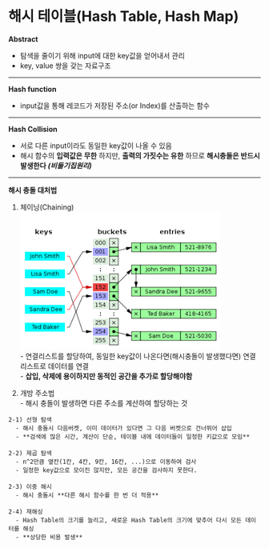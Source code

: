 # 해시 테이블(Hash Table, Hash Map)
**Abstract**
  - 탐색을 줄이기 위해 input에 대한 key값을 얻어내서 관리
  - key, value 쌍을 갖는 자료구조

---
**Hash function**
  - input값을 통해 레코드가 저장된 주소(or Index)를 산출하는 함수

---
**Hash Collision**
  - 서로 다른 input이라도 동일한 key값이 나올 수 있음
  - 해시 함수의 **입력값은 무한** 하지만, **출력의 가짓수는 유한** 하므로 **해시충돌은 반드시 발생한다 _(비둘기집원리)_**

---
**해시 충돌 대처법**
  1. 체이닝(Chaining)  
    <img width="400" src="./images/Chaining.png">  
    - 연결리스트를 할당하여, 동일한 key값이 나온다면(해시충돌이 발생했다면) 연결리스트로 데이터를 연결  
    - **삽입, 삭제에 용이하지만 동적인 공간을 추가로 할당해야함**  
    
  2. 개방 주소법  
    - 해시 충돌이 발생하면 다른 주소를 계산하여 할당하는 것  
  
  
    2-1) 선형 탐색  
      - 해시 충돌시 다음버켓, 이미 데이터가 있다면 그 다음 버켓으로 건너뛰어 삽입  
      - **검색에 많은 시간, 계산이 단순, 테이블 내에 데이터들이 일정한 키값으로 모임**  
      
    2-2) 제곱 탐색  
      - n^2만큼 옆칸(1칸, 4칸, 9칸, 16칸, ...)으로 이동하여 검사  
      - 일정한 key값으로 모이진 않지만, 모든 공간을 검사하지 못한다.     
      
    2-3) 이중 해시  
      - 해시 충돌시 **다른 해시 함수를 한 번 더 적용**
      
    2-4) 재해싱
      - Hash Table의 크기를 늘리고, 새로운 Hash Table의 크기에 맞추어 다시 모든 데이터를 해싱
      - **상당한 비용 발생**
